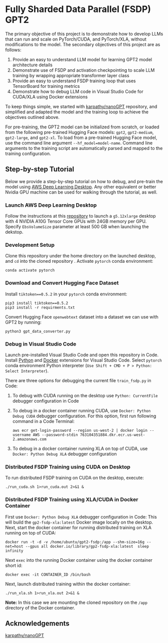 
# Fully Sharded Data Parallel (FSDP) GPT2

The primary objective of this project is to demonstrate how to develop LLMs that can run and scale on PyTorch/CUDA, and PyTorch/XLA, without modifications to the model. The secondary objectives of this project are as follows:

1. Provide an easy to understand LLM model for learning GPT2 model architecture details
2. Demonstrate use of FSDP and activation checkpointing to scale LLM training by wrapping appropriate transformer layer class
3. Provide an easy to understand FSDP training loop that uses TensorBoard for training metrics
4. Demonstrate how to debug LLM code in Visual Studio Code for CUDA/XLA using Docker extensions

To keep things simple, we started with [karpathy/nanoGPT](https://github.com/karpathy/nanoGPT) repository, and simplified and adapted the model and the training loop to achieve the objectives outlined above.

For pre-training, the GPT2 model can be initialized from scratch, or loaded from the following pre-trained Hugging Face models: `gpt2`, `gpt2-medium`, `gpt2-large`,  and `gpt2-xl`. To load from a pre-trained Hugging Face model, use the command line argument `--hf_model=model-name`.  Command line arguments to the training script are automatically parsed and mapped to the training configuration. 

## Step-by-step Tutorial

Below we provide a step-by-step tutorial on how to debug, and pre-train the model using [AWS Deep Learning Desktop](https://github.com/aws-samples/aws-deep-learning-ami-ubuntu-dcv-desktop). Any other equivalent or better Nvidia GPU machine can be used for walking through the tutorial, as well.

### Launch AWS Deep Learning Desktop

Follow the instructions at this [repository](https://github.com/aws-samples/aws-deep-learning-ami-ubuntu-dcv-desktop) to launch a `g5.12xlarge` desktop with 4 NVIDIA A10G Tensor Core GPUs with 24GB memory per GPU. Specify `EbsVolumeSize` parameter at least 500 GB when launching the dekstop.

### Development Setup

Clone this repository under the home directory on the launched desktop, and `cd` into the cloned repository . Activate `pytorch` conda environment:

    conda activate pytorch

### Download and Convert Hugging Face Dataset

Install `tiktoken==0.5.2` in your `pytorch` conda environment:

    pip3 install tiktoken==0.5.2
    pip3 install -r requirments.txt

Convert Hugging Face `openwebtext` dataset into a dataset we can use with GPT2 by running:

    python3 gpt_data_converter.py

### Debug in Visual Studio Code

Launch pre-installed Visual Studio Code and open this repository in Code. Install [Python](https://code.visualstudio.com/docs/languages/python) and [Docker](https://code.visualstudio.com/docs/containers/overview) extensions for Visual Studio Code. Select `pytorch` conda environment Python interpreter (`Use Shift + CMD + P > Python: Select Interpreter`). 

There are three options for debugging the current file `train_fsdp.py` in Code:

1. To debug with CUDA running on the desktop use `Python: CurrentFile` debugger configuration in Code
2. To debug in a docker container running CUDA, use `Docker: Python Debug CUDA` debugger configuration. For this option, first run following command in a Code Terminal:

    `aws ecr get-login-password --region us-west-2 | docker login --username AWS --password-stdin 763104351884.dkr.ecr.us-west-2.amazonaws.com`

3. To debug in a docker container running XLA on top of CUDA, use `Docker: Python Debug XLA` debugger configuration 

### Distributed FSDP Training using CUDA on Desktop

To run distributed FSDP training on CUDA on the desktop, execute:

    ./run_cuda.sh 1>run_cuda.out 2>&1 &

### Distributed FSDP Training using XLA/CUDA in Docker Container

First  use `Docker: Python Debug XLA` debugger configuration in Code: This will build the `gp2-fsdp-xla:latest` Docker image locally on the desktop. Next, start the docker container for running distributed training on XLA running on top of CUDA:

    docker run -t -d -v /home/ubuntu/gpt2-fsdp:/app --shm-size=16g --net=host --gpus all docker.io/library/gp2-fsdp-xla:latest  sleep infinity

Next `exec` into the running Docker container using the docker container short id:

    docker exec -it CONTAINER_ID /bin/bash

Next, launch distributed training within the docker container:

    ./run_xla.sh 1>run_xla.out 2>&1 &

**Note:** In this case we are mounting the cloned repository on the `/app` directory of the Docker container. 

## Acknowledgements

[karpathy/nanoGPT](https://github.com/karpathy/nanoGPT)
